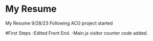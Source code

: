 # My Resume 
My Resume 9/28/23 Following ACG project started

#First Steps
-Edited Front End.
-Main.js visitor counter code added.
